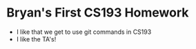 # Bryan's First CS193 Homework
- I like that we get to use git commands in CS193
- I like the TA's!
